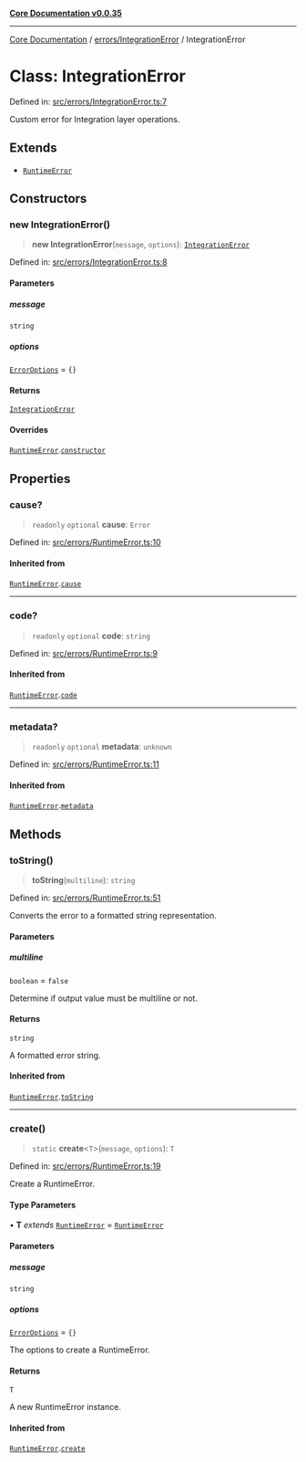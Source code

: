 [**Core Documentation v0.0.35**](../../../README.md)

***

[Core Documentation](../../../modules.md) / [errors/IntegrationError](../README.md) / IntegrationError

# Class: IntegrationError

Defined in: [src/errors/IntegrationError.ts:7](https://github.com/stonemjs/core/blob/c9d95b58ccfb8efcaba0bed7bbf19084836cc28d/src/errors/IntegrationError.ts#L7)

Custom error for Integration layer operations.

## Extends

- [`RuntimeError`](../../RuntimeError/classes/RuntimeError.md)

## Constructors

### new IntegrationError()

> **new IntegrationError**(`message`, `options`): [`IntegrationError`](IntegrationError.md)

Defined in: [src/errors/IntegrationError.ts:8](https://github.com/stonemjs/core/blob/c9d95b58ccfb8efcaba0bed7bbf19084836cc28d/src/errors/IntegrationError.ts#L8)

#### Parameters

##### message

`string`

##### options

[`ErrorOptions`](../../../definitions/interfaces/ErrorOptions.md) = `{}`

#### Returns

[`IntegrationError`](IntegrationError.md)

#### Overrides

[`RuntimeError`](../../RuntimeError/classes/RuntimeError.md).[`constructor`](../../RuntimeError/classes/RuntimeError.md#constructors)

## Properties

### cause?

> `readonly` `optional` **cause**: `Error`

Defined in: [src/errors/RuntimeError.ts:10](https://github.com/stonemjs/core/blob/c9d95b58ccfb8efcaba0bed7bbf19084836cc28d/src/errors/RuntimeError.ts#L10)

#### Inherited from

[`RuntimeError`](../../RuntimeError/classes/RuntimeError.md).[`cause`](../../RuntimeError/classes/RuntimeError.md#cause)

***

### code?

> `readonly` `optional` **code**: `string`

Defined in: [src/errors/RuntimeError.ts:9](https://github.com/stonemjs/core/blob/c9d95b58ccfb8efcaba0bed7bbf19084836cc28d/src/errors/RuntimeError.ts#L9)

#### Inherited from

[`RuntimeError`](../../RuntimeError/classes/RuntimeError.md).[`code`](../../RuntimeError/classes/RuntimeError.md#code)

***

### metadata?

> `readonly` `optional` **metadata**: `unknown`

Defined in: [src/errors/RuntimeError.ts:11](https://github.com/stonemjs/core/blob/c9d95b58ccfb8efcaba0bed7bbf19084836cc28d/src/errors/RuntimeError.ts#L11)

#### Inherited from

[`RuntimeError`](../../RuntimeError/classes/RuntimeError.md).[`metadata`](../../RuntimeError/classes/RuntimeError.md#metadata)

## Methods

### toString()

> **toString**(`multiline`): `string`

Defined in: [src/errors/RuntimeError.ts:51](https://github.com/stonemjs/core/blob/c9d95b58ccfb8efcaba0bed7bbf19084836cc28d/src/errors/RuntimeError.ts#L51)

Converts the error to a formatted string representation.

#### Parameters

##### multiline

`boolean` = `false`

Determine if output value must be multiline or not.

#### Returns

`string`

A formatted error string.

#### Inherited from

[`RuntimeError`](../../RuntimeError/classes/RuntimeError.md).[`toString`](../../RuntimeError/classes/RuntimeError.md#tostring)

***

### create()

> `static` **create**\<`T`\>(`message`, `options`): `T`

Defined in: [src/errors/RuntimeError.ts:19](https://github.com/stonemjs/core/blob/c9d95b58ccfb8efcaba0bed7bbf19084836cc28d/src/errors/RuntimeError.ts#L19)

Create a RuntimeError.

#### Type Parameters

• **T** *extends* [`RuntimeError`](../../RuntimeError/classes/RuntimeError.md) = [`RuntimeError`](../../RuntimeError/classes/RuntimeError.md)

#### Parameters

##### message

`string`

##### options

[`ErrorOptions`](../../../definitions/interfaces/ErrorOptions.md) = `{}`

The options to create a RuntimeError.

#### Returns

`T`

A new RuntimeError instance.

#### Inherited from

[`RuntimeError`](../../RuntimeError/classes/RuntimeError.md).[`create`](../../RuntimeError/classes/RuntimeError.md#create)
